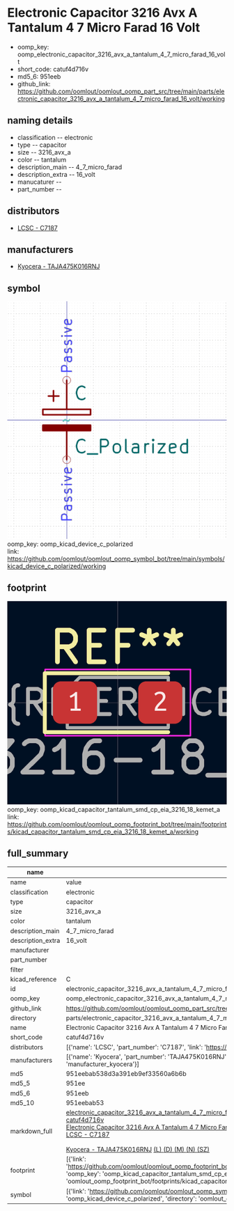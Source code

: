 # Electronic Capacitor 3216 Avx A Tantalum 4 7 Micro Farad 16 Volt

  
* oomp_key: oomp_electronic_capacitor_3216_avx_a_tantalum_4_7_micro_farad_16_volt 
* short_code: catuf4d716v
* md5_6: 951eeb  
* github_link: https://github.com/oomlout/oomlout_oomp_part_src/tree/main/parts/electronic_capacitor_3216_avx_a_tantalum_4_7_micro_farad_16_volt/working  
## naming details
* classification -- electronic
* type -- capacitor
* size -- 3216_avx_a
* color -- tantalum
* description_main -- 4_7_micro_farad
* description_extra -- 16_volt
* manucaturer -- 
* part_number -- 

## distributors
* [LCSC - C7187](https://lcsc.com/product-detail/C7187.html)  

## manufacturers
* [Kyocera - TAJA475K016RNJ](https://search.kyocera-avx.com/search/TAJA475K016RNJ)  

## symbol

![](symbol/0/working/working_600.png)  
oomp_key: oomp_kicad_device_c_polarized  
link: https://github.com/oomlout/oomlout_oomp_symbol_bot/tree/main/symbols/kicad_device_c_polarized/working  

## footprint

![](footprint/0/working/working_600.png)  
oomp_key: oomp_kicad_capacitor_tantalum_smd_cp_eia_3216_18_kemet_a  
link: https://github.com/oomlout/oomlout_oomp_footprint_bot/tree/main/footprints/kicad_capacitor_tantalum_smd_cp_eia_3216_18_kemet_a/working  

## full_summary
| name | value | 
| --- | --- | 
| name | value | 
| classification | electronic | 
| type | capacitor | 
| size | 3216_avx_a | 
| color | tantalum | 
| description_main | 4_7_micro_farad | 
| description_extra | 16_volt | 
| manufacturer |  | 
| part_number |  | 
| filter |  | 
| kicad_reference | C | 
| id | electronic_capacitor_3216_avx_a_tantalum_4_7_micro_farad_16_volt | 
| oomp_key | oomp_electronic_capacitor_3216_avx_a_tantalum_4_7_micro_farad_16_volt | 
| github_link | https://github.com/oomlout/oomlout_oomp_part_src/tree/main/parts/electronic_capacitor_3216_avx_a_tantalum_4_7_micro_farad_16_volt/working | 
| directory | parts/electronic_capacitor_3216_avx_a_tantalum_4_7_micro_farad_16_volt | 
| name | Electronic Capacitor 3216 Avx A Tantalum 4 7 Micro Farad 16 Volt | 
| short_code | catuf4d716v | 
| distributors | [{'name': 'LCSC', 'part_number': 'C7187', 'link': 'https://lcsc.com/product-detail/C7187.html', 'id': 'distributor_lcsc'}] | 
| manufacturers | [{'name': 'Kyocera', 'part_number': 'TAJA475K016RNJ', 'link': 'https://search.kyocera-avx.com/search/TAJA475K016RNJ', 'id': 'manufacturer_kyocera'}] | 
| md5 | 951eebab538d3a391eb9ef33560a6b6b | 
| md5_5 | 951ee | 
| md5_6 | 951eeb | 
| md5_10 | 951eebab53 | 
| markdown_full | [electronic_capacitor_3216_avx_a_tantalum_4_7_micro_farad_16_volt](https://github.com/oomlout/oomlout_oomp_part_src/tree/main/parts/electronic_capacitor_3216_avx_a_tantalum_4_7_micro_farad_16_volt/working)<br>[catuf4d716v](https://github.com/oomlout/oomlout_oomp_part_src/tree/main/parts/electronic_capacitor_3216_avx_a_tantalum_4_7_micro_farad_16_volt/working)<br>[Electronic Capacitor 3216 Avx A Tantalum 4 7 Micro Farad 16 Volt](https://github.com/oomlout/oomlout_oomp_part_src/tree/main/parts/electronic_capacitor_3216_avx_a_tantalum_4_7_micro_farad_16_volt/working)<br>[LCSC - C7187<br>](https://lcsc.com/product-detail/C7187.html)<br>[Kyocera - TAJA475K016RNJ](https://search.kyocera-avx.com/search/TAJA475K016RNJ) [(L)  ](https://www.lcsc.com/search?q=TAJA475K016RNJ)[(D)  ](https://www.digikey.com/en/products?keywords=TAJA475K016RNJ)[(M)  ](https://www.mouser.com/Search/Refine?Keyword=TAJA475K016RNJ)[(N)  ](https://www.newark.com/search?st=TAJA475K016RNJ)[(SZ)  ](https://so.szlcsc.com/global.html?k=TAJA475K016RNJ)<br> | 
| footprint | [{'link': 'https://github.com/oomlout/oomlout_oomp_footprint_bot/tree/main/foootprntss/kicad_capacitor_tantalum_smd_cp_eia_3216_18_kemet_a', 'oomp_key': 'oomp_kicad_capacitor_tantalum_smd_cp_eia_3216_18_kemet_a', 'directory': 'oomlout_oomp_footprint_bot/footprints/kicad_capacitor_tantalum_smd_cp_eia_3216_18_kemet_a//working/working.kicad_mod'}] | 
| symbol | [{'link': 'https://github.com/oomlout/oomlout_oomp_symbol_bot/tree/main/symbols/kicad_device_c_polarized', 'oomp_key': 'oomp_kicad_device_c_polarized', 'directory': 'oomlout_oomp_symbol_bot/symbols/kicad_device_c_polarized//working/working.kicad_sym'}] | 
